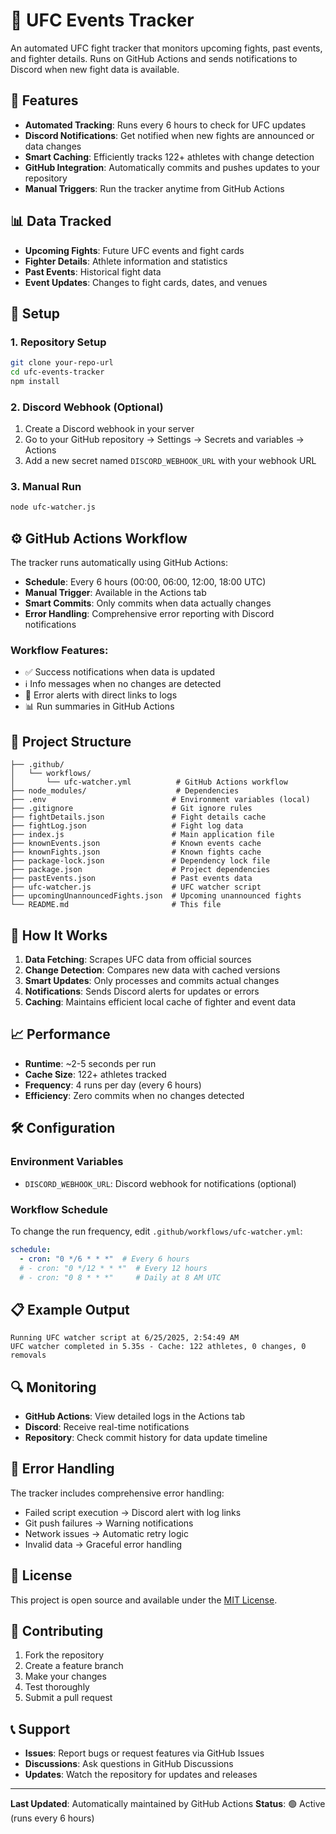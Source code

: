 # 🥊 UFC Events Tracker

An automated UFC fight tracker that monitors upcoming fights, past events, and fighter details. Runs on GitHub Actions and sends notifications to Discord when new fight data is available.

## 🚀 Features

- **Automated Tracking**: Runs every 6 hours to check for UFC updates
- **Discord Notifications**: Get notified when new fights are announced or data changes
- **Smart Caching**: Efficiently tracks 122+ athletes with change detection
- **GitHub Integration**: Automatically commits and pushes updates to your repository
- **Manual Triggers**: Run the tracker anytime from GitHub Actions

## 📊 Data Tracked

- **Upcoming Fights**: Future UFC events and fight cards
- **Fighter Details**: Athlete information and statistics
- **Past Events**: Historical fight data
- **Event Updates**: Changes to fight cards, dates, and venues

## 🔧 Setup

### 1. Repository Setup
```bash
git clone your-repo-url
cd ufc-events-tracker
npm install
```

### 2. Discord Webhook (Optional)
1. Create a Discord webhook in your server
2. Go to your GitHub repository → Settings → Secrets and variables → Actions
3. Add a new secret named `DISCORD_WEBHOOK_URL` with your webhook URL

### 3. Manual Run
```bash
node ufc-watcher.js
```

## ⚙️ GitHub Actions Workflow

The tracker runs automatically using GitHub Actions:

- **Schedule**: Every 6 hours (00:00, 06:00, 12:00, 18:00 UTC)
- **Manual Trigger**: Available in the Actions tab
- **Smart Commits**: Only commits when data actually changes
- **Error Handling**: Comprehensive error reporting with Discord notifications

### Workflow Features:
- ✅ Success notifications when data is updated
- ℹ️ Info messages when no changes are detected
- 🚨 Error alerts with direct links to logs
- 📊 Run summaries in GitHub Actions

## 📁 Project Structure

```
├── .github/
│   └── workflows/
│       └── ufc-watcher.yml          # GitHub Actions workflow
├── node_modules/                    # Dependencies
├── .env                            # Environment variables (local)
├── .gitignore                      # Git ignore rules
├── fightDetails.json               # Fight details cache
├── fightLog.json                   # Fight log data
├── index.js                        # Main application file
├── knownEvents.json                # Known events cache
├── knownFights.json                # Known fights cache
├── package-lock.json               # Dependency lock file
├── package.json                    # Project dependencies
├── pastEvents.json                 # Past events data
├── ufc-watcher.js                  # UFC watcher script
├── upcomingUnannouncedFights.json  # Upcoming unannounced fights
└── README.md                       # This file
```

## 🔄 How It Works

1. **Data Fetching**: Scrapes UFC data from official sources
2. **Change Detection**: Compares new data with cached versions
3. **Smart Updates**: Only processes and commits actual changes
4. **Notifications**: Sends Discord alerts for updates or errors
5. **Caching**: Maintains efficient local cache of fighter and event data

## 📈 Performance

- **Runtime**: ~2-5 seconds per run
- **Cache Size**: 122+ athletes tracked
- **Frequency**: 4 runs per day (every 6 hours)
- **Efficiency**: Zero commits when no changes detected

## 🛠️ Configuration

### Environment Variables
- `DISCORD_WEBHOOK_URL`: Discord webhook for notifications (optional)

### Workflow Schedule
To change the run frequency, edit `.github/workflows/ufc-watcher.yml`:

```yaml
schedule:
  - cron: "0 */6 * * *"  # Every 6 hours
  # - cron: "0 */12 * * *"  # Every 12 hours
  # - cron: "0 8 * * *"     # Daily at 8 AM UTC
```

## 📋 Example Output

```
Running UFC watcher script at 6/25/2025, 2:54:49 AM
UFC watcher completed in 5.35s - Cache: 122 athletes, 0 changes, 0 removals
```

## 🔍 Monitoring

- **GitHub Actions**: View detailed logs in the Actions tab
- **Discord**: Receive real-time notifications
- **Repository**: Check commit history for data update timeline

## 🚨 Error Handling

The tracker includes comprehensive error handling:
- Failed script execution → Discord alert with log links
- Git push failures → Warning notifications
- Network issues → Automatic retry logic
- Invalid data → Graceful error handling

## 📝 License

This project is open source and available under the [MIT License](LICENSE).

## 🤝 Contributing

1. Fork the repository
2. Create a feature branch
3. Make your changes
4. Test thoroughly
5. Submit a pull request

## 📞 Support

- **Issues**: Report bugs or request features via GitHub Issues
- **Discussions**: Ask questions in GitHub Discussions
- **Updates**: Watch the repository for updates and releases

---

**Last Updated**: Automatically maintained by GitHub Actions
**Status**: 🟢 Active (runs every 6 hours)
